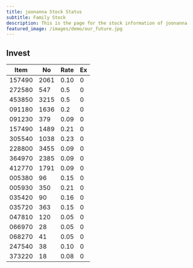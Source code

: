 ```yaml
---
title: joonanna Stock Status
subtitle: Family Stock 
description: This is the page for the stock information of joonanna
featured_image: /images/demo/our_future.jpg
---
```


## Invest

|  Item  | No | Rate | Ex   |
|--------|----|------|------|
| 157490 |2061| 0.10 |    0 | 
| 272580 | 547| 0.5  |    0 |
| 453850 |3215| 0.5  |    0 |
| 091180 |1636| 0.2  |    0 |
| 091230 | 379| 0.09 |    0 | 
| 157490 |1489| 0.21 |    0 | 
| 305540 |1038| 0.23 |    0 | 
| 228800 |3455| 0.09 |    0 |  
| 364970 |2385| 0.09 |    0 |  
| 412770 |1791| 0.09 |    0 | 
| 005380 | 96 | 0.15 |    0 | 
| 005930 | 350| 0.21 |    0 | 
| 035420 | 90 | 0.16 |    0 | 
| 035720 | 363| 0.15 |    0 | 
| 047810 | 120| 0.05 |    0 | 
| 066970 | 28 | 0.05 |    0 | 
| 068270 | 41 | 0.05 |    0 | 
| 247540 | 38 | 0.10 |    0 | 
| 373220 | 18 | 0.08 |    0 | 

